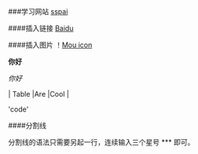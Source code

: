 ###学习网站
[sspai](https://sspai.com/post/25137)

####插入链接
[Baidu](http://baidu.com)

####插入图片
！[Mou icon](http://mouapp.com/Mou_128.png)

**你好**

*你好*

| Table     |Are        |Cool  |

'code'

####分割线

分割线的语法只需要另起一行，连续输入三个星号 *** 即可。
